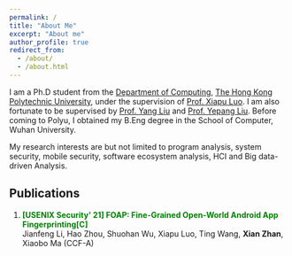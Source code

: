 ```yaml
---
permalink: /
title: "About Me"
excerpt: "About me"
author_profile: true
redirect_from:
  - /about/
  - /about.html
---
```







I am a Ph.D student from the [Department of Computing](https://www.polyu.edu.hk/comp/), [The Hong Kong Polytechnic University](https://www.polyu.edu.hk/), under the supervision of [Prof. Xiapu Luo](https://www4.comp.polyu.edu.hk/~csxluo/). I am also fortunate to be supervised by [Prof. Yang Liu](https://personal.ntu.edu.sg/yangliu/) and [Prof. Yepang Liu](https://yepangliu.github.io/). Before coming to Polyu, I obtained my B.Eng degree in the School of Computer, Wuhan University.

My research interests are but not limited to program analysis, system security, mobile security, software ecosystem analysis, HCI and Big data-driven Analysis.



Publications
---

 1. <font color='Green'>**[USENIX Security' 21] FOAP: Fine-Grained Open-World Android App Fingerprinting[C]**</font>              
 Jianfeng Li, Hao Zhou, Shuohan Wu, Xiapu Luo, Ting Wang, **Xian Zhan**, Xiaobo Ma (CCF-A)



